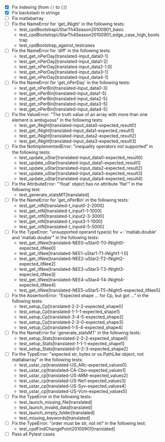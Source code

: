 - [x] Fix indexing (from `()` to `[]`)
- [x] Fix backslash in strings
- [ ] Fix matlabarray
- [ ] Fix the NameError for 'get_iNight' in the following tests:
    - test_cpdBootstrapUStarTh4Season20100901_basic
    - test_cpdBootstrapUStarTh4Season20100901_edge_case_high_bootstrap
    - test_cpdBootstrap_against_testcases
- [ ] Fix the NameError for 'diff' in the following tests:
    - test_get_nPerDay[translated-input_data0-1]
    - test_get_nPerDay[translated-input_data1-2]
    - test_get_nPerDay[translated-input_data2-1.0]
    - test_get_nPerDay[translated-input_data3-1]
    - test_get_nPerDay[translated-input_data4-1]
- [ ] Fix the NameError for 'get_nPerDay' in the following tests:
    - test_get_nPerBin[translated-input_data0-3]
    - test_get_nPerBin[translated-input_data1-5]
    - test_get_nPerBin[translated-input_data2-5]
    - test_get_nPerBin[translated-input_data3-5]
    - test_get_nPerBin[translated-input_data4-5]
- [ ] Fix the ValueError: "The truth value of an array with more than one element is ambiguous" in the following tests:
    - test_get_iNight[translated-input_data0-expected_result0]
    - test_get_iNight[translated-input_data1-expected_result1]
    - test_get_iNight[translated-input_data2-expected_result2]
    - test_get_iNight[translated-input_data3-expected_result3]
- [ ] Fix the NotImplementedError: "inequality operators not supported" in the following tests:
    - test_update_uStar[translated-input_data0-expected_result0]
    - test_update_uStar[translated-input_data1-expected_result1]
    - test_update_uStar[translated-input_data2-expected_result2]
    - test_update_uStar[translated-input_data3-expected_result3]
    - test_update_uStar[translated-input_data4-expected_result4]
- [ ] Fix the AttributeError: "'float' object has no attribute 'flat'" in the following test:
    - test_generate_statsMT[translated]
- [ ] Fix the NameError for 'get_nPerBin' in the following tests:
    - test_get_ntN[translated-t_input0-2-2000]
    - test_get_ntN[translated-t_input1-1-1000]
    - test_get_ntN[translated-t_input2-3-3000]
    - test_get_ntN[translated-t_input3-1-1000]
    - test_get_ntN[translated-t_input4-5-5000]
- [ ] Fix the TypeError: "unsupported operand type(s) for +: 'matlab.double' and 'matlab.double'" in the following tests:
    - test_get_itNee[translated-NEE0-uStar0-T0-iNight0-expected_itNee0]
    - test_get_itNee[translated-NEE1-uStar1-T1-iNight1-1.0]
    - test_get_itNee[translated-NEE2-uStar2-T2-iNight2-expected_itNee2]
    - test_get_itNee[translated-NEE3-uStar3-T3-iNight3-expected_itNee3]
    - test_get_itNee[translated-NEE4-uStar4-T4-iNight4-expected_itNee4]
    - test_get_itNee[translated-NEE5-uStar5-T5-iNight5-expected_itNee5]
- [ ] Fix the AssertionError: "Expected shape ... for Cp, but got ..." in the following tests:
    - test_setup_Cp[translated-2-2-2-expected_shape0]
    - test_setup_Cp[translated-1-1-1-expected_shape1]
    - test_setup_Cp[translated-3-4-5-expected_shape2]
    - test_setup_Cp[translated-2-3-0-expected_shape3]
    - test_setup_Cp[translated-1-5-4-expected_shape4]
- [ ] Fix the NameError for 'generate_statsMT' in the following tests:
    - test_setup_Stats[translated-2-2-2-expected_shape0]
    - test_setup_Stats[translated-1-1-1-expected_shape1]
    - test_setup_Stats[translated-0-2-3-expected_shape2]
- [ ] Fix the TypeError: "expected str, bytes or os.PathLike object, not matlabarray" in the following tests:
    - test_ustar_cp[translated-US_ARc-expected_values0]
    - test_ustar_cp[translated-CA-Cbo-expected_values1]
    - test_ustar_cp[translated-US-ARM-expected_values2]
    - test_ustar_cp[translated-US-Ne1-expected_values3]
    - test_ustar_cp[translated-US-Syv-expected_values4]
    - test_ustar_cp[translated-US-Vcm-expected_values5]
- [ ] Fix the TypeError in the following tests:
    - test_launch_missing_file[translated]
    - test_launch_invalid_data[translated]
    - test_launch_empty_folder[translated]
    - test_missing_keywords[translated]
- [ ] Fix the TypeError: "order must be str, not int" in the following test:
    - test_cpdFindChangePoint20100901[translated]
- [ ] Pass all Pytest cases
